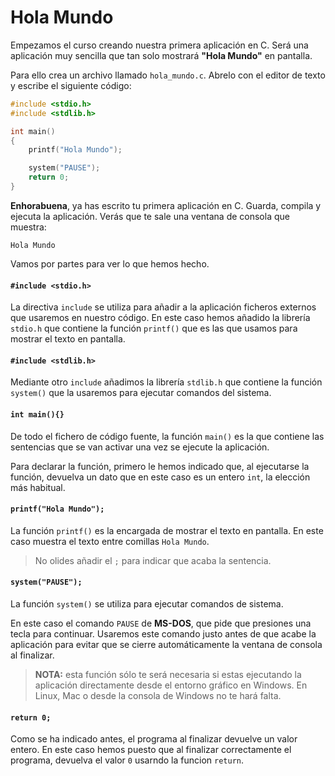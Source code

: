 # Hola Mundo

Empezamos el curso creando nuestra primera aplicación en C. Será una aplicación muy sencilla que tan solo mostrará **"Hola Mundo"** en pantalla.

Para ello crea un archivo llamado `hola_mundo.c`. Abrelo con el editor de texto y escribe el siguiente código:

```c
#include <stdio.h>
#include <stdlib.h>

int main()
{
    printf("Hola Mundo");

    system("PAUSE");
    return 0;
}
```

**Enhorabuena**, ya has escrito tu primera aplicación en C. Guarda, compila y ejecuta la aplicación. Verás que te sale una ventana de consola que muestra:

```
Hola Mundo
```

Vamos por partes para ver lo que hemos hecho.

#### `#include <stdio.h>`

La directiva `include` se utiliza para añadir a la aplicación ficheros externos que usaremos en nuestro código. En este caso hemos añadido la librería `stdio.h` que contiene la función `printf()` que es las que usamos para mostrar el texto en pantalla.

#### `#include <stdlib.h>`

Mediante otro `include` añadimos la librería `stdlib.h` que contiene la función `system()` que la usaremos para ejecutar comandos del sistema.

#### `int main(){}`

De todo el fichero de código fuente, la función `main()` es la que contiene las sentencias que se van activar una vez se ejecute la aplicación.

Para declarar la función, primero le hemos indicado que, al ejecutarse la función, devuelva un dato que en este caso es un entero `int`, la elección más habitual.

#### `printf("Hola Mundo");`

La función `printf()` es la encargada de mostrar el texto en pantalla. En este caso muestra el texto entre comillas `Hola Mundo`.

> No olides añadir el `;` para indicar que acaba la sentencia.

#### `system("PAUSE");`

La función `system()` se utiliza para ejecutar comandos de sistema.

En este caso el comando `PAUSE` de **MS-DOS**, que pide que presiones una tecla para continuar. Usaremos este comando justo antes de que acabe la aplicación para evitar que se cierre automáticamente la ventana de consola al finalizar.

>**NOTA:** esta función sólo te será necesaria si estas ejecutando la aplicación directamente desde el entorno gráfico en Windows. En Linux, Mac o desde la consola de Windows no te hará falta.

#### `return 0;`

Como se ha indicado antes, el programa al finalizar devuelve un valor entero. En este caso hemos puesto que al finalizar correctamente el programa, devuelva el valor `0` usarndo la funcion `return`.
